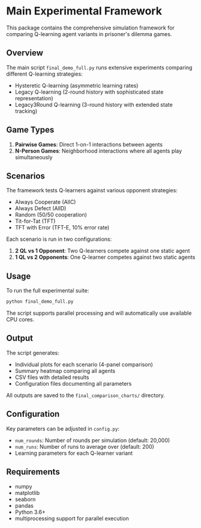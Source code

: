 # Main Experimental Framework

This package contains the comprehensive simulation framework for comparing Q-learning agent variants in prisoner's dilemma games.

## Overview

The main script `final_demo_full.py` runs extensive experiments comparing different Q-learning strategies:
- Hysteretic Q-learning (asymmetric learning rates)
- Legacy Q-learning (2-round history with sophisticated state representation)
- Legacy3Round Q-learning (3-round history with extended state tracking)

## Game Types

1. **Pairwise Games**: Direct 1-on-1 interactions between agents
2. **N-Person Games**: Neighborhood interactions where all agents play simultaneously

## Scenarios

The framework tests Q-learners against various opponent strategies:
- Always Cooperate (AllC)
- Always Defect (AllD)
- Random (50/50 cooperation)
- Tit-for-Tat (TFT)
- TFT with Error (TFT-E, 10% error rate)

Each scenario is run in two configurations:
1. **2 QL vs 1 Opponent**: Two Q-learners compete against one static agent
2. **1 QL vs 2 Opponents**: One Q-learner competes against two static agents

## Usage

To run the full experimental suite:

```bash
python final_demo_full.py
```

The script supports parallel processing and will automatically use available CPU cores.

## Output

The script generates:
- Individual plots for each scenario (4-panel comparison)
- Summary heatmap comparing all agents
- CSV files with detailed results
- Configuration files documenting all parameters

All outputs are saved to the `final_comparison_charts/` directory.

## Configuration

Key parameters can be adjusted in `config.py`:
- `num_rounds`: Number of rounds per simulation (default: 20,000)
- `num_runs`: Number of runs to average over (default: 200)
- Learning parameters for each Q-learner variant

## Requirements

- numpy
- matplotlib
- seaborn
- pandas
- Python 3.6+
- multiprocessing support for parallel execution